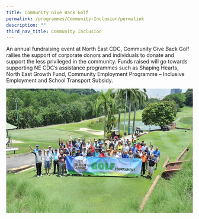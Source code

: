 ```yaml
---
title: Community Give Back Golf
permalink: /programmes/Community-Inclusion/permalink
description: ""
third_nav_title: Community Inclusion
---
```

An annual fundraising event at North East CDC, Community Give Back Golf rallies the support of corporate donors and individuals to donate  and support the less privileged in the community. Funds raised will go towards supporting NE CDC’s assistance programmes such as Shaping Hearts, North East Growth Fund, Community Employment Programme – Inclusive Employment and School Transport Subsidy.

![](/images/Programmes/Community%20Inclusion/Community%20Give%20Back%20Golf.jpg)